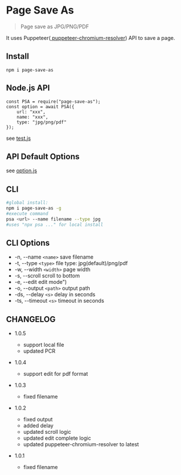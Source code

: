 # Page Save As
> Page save as JPG/PNG/PDF

It uses Puppeteer([
puppeteer-chromium-resolver](https://github.com/cenfun/puppeteer-chromium-resolver)) API to save a page.


## Install
```
npm i page-save-as
```

## Node.js API
```
const PSA = require("page-save-as");
const option = await PSA({
    url: "xxx",
    name: "xxx",
    type: "jpg/png/pdf"
});
```
see [test.js](./test/test.js)

## API Default Options
see [option.js](./lib/option.js)

## CLI
```sh
#global install: 
npm i page-save-as -g
#execute command
psa <url> --name filename --type jpg
#uses "npx psa ..." for local install
```

## CLI Options
* -n, --name `<name>`  save filename
* -t, --type `<type>`    file type: jpg(default)/png/pdf
* -w, --width `<width>`    page width
* -s, --scroll    scroll to bottom
* -e, --edit    edit mode")
* -o, --output `<path>`    output path
* -ds, --delay `<s>`    delay in seconds
* -ts, --timeout `<s>`    timeout in seconds

## CHANGELOG

* 1.0.5
    * support local file
    * updated PCR

* 1.0.4
    * support edit for pdf format

* 1.0.3
    * fixed filename

* 1.0.2
    * fixed output
    * added delay
    * updated scroll logic
    * updated edit complete logic
    * updated puppeteer-chromium-resolver to latest

* 1.0.1
    * fixed filename